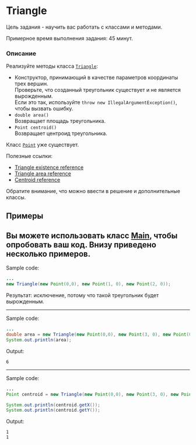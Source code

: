 # Triangle

Цель задания - научить вас работать с классами и методами.

Примерное время выполнения задания: 45 минут. 

### Описание

Реализуйте методы класса  [`Triangle`](src/main/java/com/epam/training/student_Samvel_Danielyan/triangle/Triangle.java):

* Конструктор, принимающий в качестве параметров координаты трех вершин.\
  Проверьте, что созданный треугольник существует и не является вырожденным.\
  Если это так, используйте `throw new IllegalArgumentException()`, чтобы вызвать ошибку.
* `double area()`\
  Возвращает площадь треугольника.
* `Point centroid()`\
  Возвращает центроид треугольника.

Класс [`Point`](src/main/java/com/epam/training/student_Samvel_Danielyan/triangle/Point.java) уже существует. 

Полезные ссылки: 
* [Triangle existence reference](https://en.wikipedia.org/wiki/Triangle#Existence_of_a_triangle)
* [Triangle area reference](https://en.wikipedia.org/wiki/Triangle#Computing_the_area_of_a_triangle)
* [Centroid reference](https://en.wikipedia.org/wiki/Centroid)

Обратите внимание, что можно ввести в решение и дополнительные классы.
 
## Примеры
Вы можете использовать класс  [Main](src/test/java/com/epam/rd/autotasks/triangle/Main.java), чтобы опробовать ваш код. Внизу приведено несколько примеров.
---
Sample code:
```java
...
new Triangle(new Point(0,0), new Point(1, 0), new Point(2, 0));
```

Результат: исключение, потому что такой треугольник будет вырожденным.

---
Sample code:
```java
...
double area = new Triangle(new Point(0,0), new Point(3, 0), new Point(0, 4)).area();
System.out.println(area);
```

Output:

```
6
```

---
Sample code:
```java
...
Point centroid = new Triangle(new Point(0,0), new Point(3, 0), new Point(0, 3)).centroid();

System.out.println(centroid.getX());
System.out.println(centroid.getY());
```

Output:

```
1
1
```

